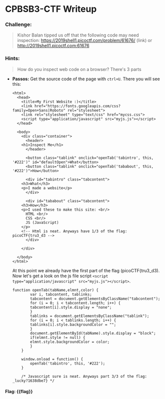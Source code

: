 # CPBSB3-CTF Writeup

### Challenge: 
>Kishor Balan tipped us off that the following code may need inspection: https://2019shell1.picoctf.com/problem/61676/ (link) or http://2019shell1.picoctf.com:61676

### Hints:
>How do you inspect web code on a browser?
>There's 3 parts

- **Passos:**
	Get the source code of the page with `ctrl+U`. There you will see this:

	```<!doctype html>
	<html>
	  <head>
	    <title>My First Website :)</title>
	    <link href="https://fonts.googleapis.com/css?family=Open+Sans|Roboto" rel="stylesheet">
	    <link rel="stylesheet" type="text/css" href="mycss.css">
	    <script type="application/javascript" src="myjs.js"></script>
	  </head>

	  <body>
	    <div class="container">
	      <header>
		<h1>Inspect Me</h1>
	      </header>

	      <button class="tablink" onclick="openTab('tabintro', this, '#222')" id="defaultOpen">What</button>
	      <button class="tablink" onclick="openTab('tababout', this, '#222')">How</button>
	      
	      <div id="tabintro" class="tabcontent">
		<h3>What</h3>
		<p>I made a website</p>
	      </div>

	      <div id="tababout" class="tabcontent">
		<h3>How</h3>
		<p>I used these to make this site: <br/>
		  HTML <br/>
		  CSS <br/>
		  JS (JavaScript)
		</p>
		<!-- Html is neat. Anyways have 1/3 of the flag: picoCTF{tru3_d3 -->
	      </div>
	      
	    </div>
	    
	  </body>
	</html>
	```

	At this point we already have the first part of the flag (picoCTF{tru3_d3). Now let's get a look on the js file script `<script type="application/javascript" src="myjs.js"></script>`.

	```
	function openTab(tabName,elmnt,color) {
		    var i, tabcontent, tablinks;
		    tabcontent = document.getElementsByClassName("tabcontent");
		    for (i = 0; i < tabcontent.length; i++) {
			tabcontent[i].style.display = "none";
		    }
		    tablinks = document.getElementsByClassName("tablink");
		    for (i = 0; i < tablinks.length; i++) {
			tablinks[i].style.backgroundColor = "";
		    }
		    document.getElementById(tabName).style.display = "block";
		    if(elmnt.style != null) {
			elmnt.style.backgroundColor = color;
		    }
		}

		window.onload = function() {
		    openTab('tabintro', this, '#222');
		}

		/* Javascript sure is neat. Anyways part 3/3 of the flag: _lucky?1638dbe7} */
	```


#### Flag: **{{flag}}**
